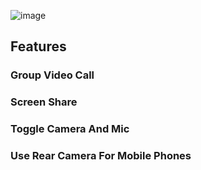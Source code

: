 ![image](https://github.com/user-attachments/assets/fb8cbeef-cdfb-4b20-bdae-6932857e1de5)

## Features
### Group Video Call
### Screen Share
### Toggle Camera And Mic
### Use Rear Camera For Mobile Phones
